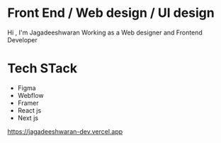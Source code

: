 # Front End / Web design / UI design # 

Hi , I'm Jagadeeshwaran 
Working as a Web designer and Frontend Developer 

# Tech STack #
- Figma
- Webflow
- Framer
- React js
- Next js


https://jagadeeshwaran-dev.vercel.app
